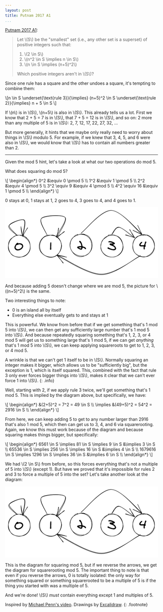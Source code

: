 ```yaml
---
layout: post
title: Putnam 2017 A1
...
```


[Putnam 2017 A1](https://www.maa.org/sites/default/files/pdf/Putnam/Competition_Archive/2017PutnamProblemsSolutions.pdf):

> Let \\(S\\) be the "smallest" set (i.e., any other set is a superset) of positive integers such that:
>
> 1. \\(2 \in S\\)
> 2. \\(n^2 \in S \implies n \in S\\)
> 3. \\(n \in S \implies (n+5)^2\\)
>
> Which positive integers aren't in \\(S\\)?

Since one rule has a square and the other undoes a square, it's tempting to
combine them:

<div>
\[n \in S \underset{\text{rule 3}}{\implies} (n+5)^2 \in S \underset{\text{rule 2}}{\implies} n + 5 \in S \]
</div>

If \\(n\\) is in \\(S\\), \\(n+5\\) is also in \\(S\\). This
already tells us a lot. First we know that 2 + 5 = 7 is in \\(S\\),
that 7 + 5 = 12 is in \\(S\\), and so on: 2 more than any multiple of 5 is in
\\(S\\): 2, 7, 12, 17, 22, 27, 32, ...

But more generally, it hints that we maybe only really need to worry about
things in \\(S\\) modulo 5. For example, if we knew that 3, 4, 5, and 6 were
also in \\(S\\), we would know that \\(S\\) has to contain all numbers
greater than 2.

---

Given the mod 5 hint, let's take a look at what our two operations do mod 5.

What does squaring do mod 5?

<div>
\[
\begin{align*}
0^2 &\equiv 0 \pmod 5 \\
1^2 &\equiv 1 \pmod 5 \\
2^2 &\equiv 4 \pmod 5 \\
3^2 \equiv 9 &\equiv 4 \pmod 5 \\
4^2 \equiv 16 &\equiv 1 \pmod 5 \\
\end{align*}
\]
</div>

0 stays at 0, 1 stays at 1, 2 goes to 4, 3 goes to 4, and 4 goes to 1.

![](/putnam-2017-a1-diagram.png)

And because adding 5 doesn't change where we are mod 5, the picture for
\\((n+5)^2\\) is the same.

Two interesting things to note:
* 0 is an island all by itself
* Everything else eventually gets to and stays at 1

This is powerful. We know from before that if we get something that's 1 mod 5 into
\\(S\\), we can then get any sufficiently large number that's 1 mod 5 into
\\(S\\). And because repeatedly squaring something that's 1, 2, 3, or 4 mod 5
will get us to something large that's 1 mod 5, if we can get
_anything_ that's 1 mod 5 into \\(S\\), we can keep applying squareroots to
get to 1, 2, 3, or 4 mod 5.

A wrinkle is that we can't get 1 itself to be in \\(S\\). Normally squaring
an integer makes it bigger, which allows us to be "sufficiently big", but the
exception is 1, which is itself squared. This, combined with the fact that
rule 3 only ever forces bigger things into \\(S\\), makes it clear that we
can't ever force 1 into \\(S\\).
{: .info}

Well, starting with 2, if we apply rule 3 twice, we'll get something that's 1
mod 5. This is implied by the diagram above, but specifically, we have:

<div>
\[
\begin{align*}
&(2+5)^2 = 7^2 = 49 \in S  \\
\implies &(49+5)^2 = 54^2 = 2916 \in S \\
\end{align*}
\]
</div>

From here, we can keep adding 5 to get to any number larger than 2916 that's
also 1 mod 5, which then can get us to 3, 4, and 6 via squarerooting. Again,
we know this must work because of the diagram and because squaring makes
things bigger, but specifically:

<div>
\[
\begin{align*}
6561 \in S \implies 81 \in S \implies 9 \in S &\implies 3 \in S \\
65536 \in S \implies 256 \in S \implies 16 \in S &\implies 4 \in S \\
1679616 \in S \implies 1296 \in S \implies 36 \in S &\implies 6 \in S \\
\end{align*}
\]
</div>

We had \\(2 \in S\\) from before, so this forces everything that's not a
multiple of 5 into \\(S\\) (except 1). But have we proved that it's
impossible for rules 2 and 3 to force a multiple of 5 into the set? Let's
take another look at the diagram:

![](/putnam-2017-a1-diagram.png)

This is the diagram for squaring mod 5, but if we reverse the arrows, we get
the diagram for squarerooting mod 5. The important thing to note is that even
if you reverse the arrows, 0 is totally isolated: the only way for something
squared or something squarerooted to be a multiple of 5 is if the thing you
started with was a multiple of 5.

And we're done! \\(S\\) _must_ contain everything except 1 and multiples of
5.

Inspired by [Michael Penn's video](https://www.youtube.com/watch?v=WFTw_3J2HU4). Drawings by [Excalidraw](https://excalidraw.com/).
{: .footnote}
